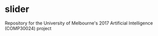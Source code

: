 # slider
Repository for the University of Melbourne's 2017 Artificial Intelligence (COMP30024) project
